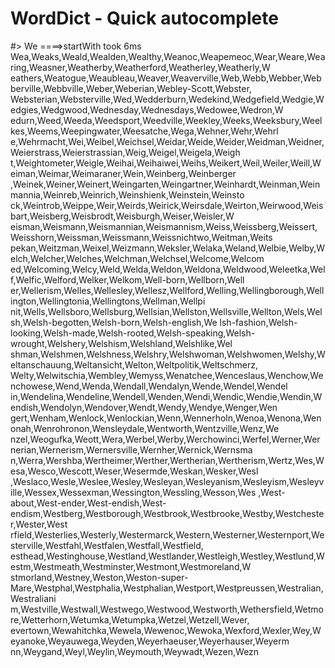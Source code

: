 # WordDict - Quick autocomplete 

#> We
====>startWith took 6ms
Wea,Weaks,Weald,Wealden,Wealthy,Weanoc,Weapemeoc,Wear,Weare,Wearing,Weasner,Weatherby,Weatherford,Weatherley,Weatherly,W
eathers,Weatogue,Weaubleau,Weaver,Weaverville,Web,Webb,Webber,Webberville,Webbville,Weber,Weberian,Webley-Scott,Webster,
Websterian,Websterville,Wed,Wedderburn,Wedekind,Wedgefield,Wedgie,Wedgies,Wedgwood,Wednesday,Wednesdays,Wedowee,Wedron,W
edurn,Weed,Weeda,Weedsport,Weedville,Weekley,Weeks,Weeksbury,Weelkes,Weems,Weepingwater,Weesatche,Wega,Wehner,Wehr,Wehrl
e,Wehrmacht,Wei,Weibel,Weichsel,Weidar,Weide,Weider,Weidman,Weidner,Weierstrass,Weierstrassian,Weig,Weigel,Weigela,Weigh
t,Weightometer,Weigle,Weihai,Weihaiwei,Weihs,Weikert,Weil,Weiler,Weill,Weiman,Weimar,Weimaraner,Wein,Weinberg,Weinberger
,Weinek,Weiner,Weinert,Weingarten,Weingartner,Weinhardt,Weinman,Weinmannia,Weinreb,Weinrich,Weinshienk,Weinstein,Weinsto
ck,Weintrob,Weippe,Weir,Weirds,Weirick,Weirsdale,Weirton,Weirwood,Weisbart,Weisberg,Weisbrodt,Weisburgh,Weiser,Weisler,W
eisman,Weismann,Weismannian,Weismannism,Weiss,Weissberg,Weissert,Weisshorn,Weissman,Weissmann,Weissnichtwo,Weitman,Weits
pekan,Weitzman,Weixel,Weizmann,Weksler,Welaka,Weland,Welbie,Welby,Welch,Welcher,Welches,Welchman,Welchsel,Welcome,Welcom
ed,Welcoming,Welcy,Weld,Welda,Weldon,Weldona,Weldwood,Weleetka,Welf,Welfic,Welford,Welker,Welkom,Well-born,Wellborn,Well
er,Wellerism,Welles,Wellesley,Wellesz,Wellford,Welling,Wellingborough,Wellington,Wellingtonia,Wellingtons,Wellman,Wellpi
nit,Wells,Wellsboro,Wellsburg,Wellsian,Wellston,Wellsville,Wellton,Wels,Welsh,Welsh-begotten,Welsh-born,Welsh-english,We
lsh-fashion,Welsh-looking,Welsh-made,Welsh-rooted,Welsh-speaking,Welsh-wrought,Welshery,Welshism,Welshland,Welshlike,Wel
shman,Welshmen,Welshness,Welshry,Welshwoman,Welshwomen,Welshy,Weltanschauung,Weltansicht,Welton,Weltpolitik,Weltschmerz,
Welty,Welwitschia,Wembley,Wemyss,Wenatchee,Wenceslaus,Wenchow,Wenchowese,Wend,Wenda,Wendall,Wendalyn,Wende,Wendel,Wendel
in,Wendelina,Wendeline,Wendell,Wenden,Wendi,Wendic,Wendie,Wendin,Wendish,Wendolyn,Wendover,Wendt,Wendy,Wendye,Wenger,Wen
gert,Wenham,Wenlock,Wenlockian,Wenn,Wennerholn,Wenoa,Wenona,Wenonah,Wenrohronon,Wensleydale,Wentworth,Wentzville,Wenz,We
nzel,Weogufka,Weott,Wera,Werbel,Werby,Werchowinci,Werfel,Werner,Wernerian,Wernerism,Wernersville,Wernher,Wernick,Wernsma
n,Werra,Wershba,Wertheimer,Werther,Wertherian,Wertherism,Wertz,Wes,Wesa,Wesco,Wescott,Weser,Wesermde,Weskan,Wesker,Wesl
,Weslaco,Wesle,Weslee,Wesley,Wesleyan,Wesleyanism,Wesleyism,Wesleyville,Wessex,Wessexman,Wessington,Wessling,Wesson,Wes
,West-about,West-ender,West-endish,West-endism,Westberg,Westborough,Westbrook,Westbrooke,Westby,Westchester,Wester,West
rfield,Westerlies,Westerly,Westermarck,Western,Westerner,Westernport,Westerville,Westfahl,Westfalen,Westfall,Westfield,
esthead,Westinghouse,Westland,Westlander,Westleigh,Westley,Westlund,Westm,Westmeath,Westminster,Westmont,Westmoreland,W
stmorland,Westney,Weston,Weston-super-Mare,Westphal,Westphalia,Westphalian,Westport,Westpreussen,Westralian,Westraliani
m,Westville,Westwall,Westwego,Westwood,Westworth,Wethersfield,Wetmore,Wetterhorn,Wetumka,Wetumpka,Wetzel,Wetzell,Wever,
evertown,Wewahitchka,Wewela,Wewenoc,Wewoka,Wexford,Wexler,Wey,Weyanoke,Weyauwega,Weyden,Weyerhaeuser,Weyerhauser,Weyerm
nn,Weygand,Weyl,Weylin,Weymouth,Weywadt,Wezen,Wezn